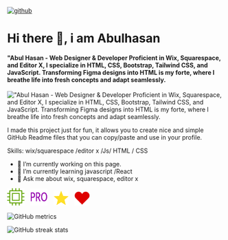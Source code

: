 [<img src='https://cdn.jsdelivr.net/npm/simple-icons@3.0.1/icons/github.svg' alt='github' height='40'>](https://github.com/abulhasan20849)  

# Hi there 👋, i am Abulhasan 
#### "Abul Hasan - Web Designer & Developer Proficient in Wix, Squarespace, and Editor X, I specialize in HTML, CSS, Bootstrap, Tailwind CSS, and JavaScript. Transforming Figma designs into HTML is my forte, where I breathe life into fresh concepts and adapt seamlessly. 
!["Abul Hasan - Web Designer & Developer Proficient in Wix, Squarespace, and Editor X, I specialize in HTML, CSS, Bootstrap, Tailwind CSS, and JavaScript. Transforming Figma designs into HTML is my forte, where I breathe life into fresh concepts and adapt seamlessly. ](https://scontent.fdac138-2.fna.fbcdn.net/v/t39.30808-6/369609730_1740297866402863_2112427588873006317_n.jpg?stp=dst-jpg_s960x960&_nc_cat=105&ccb=1-7&_nc_sid=e3f864&_nc_eui2=AeHEJfbEKHiutCORL34FlII3Ez7a8k6t60oTPtryTq3rSozvp4WMY5iF-29zTj4OW5LKNiZoIyT0pMWJBASgV3Ku&_nc_ohc=bK2pCGnx-eIAX9riUkD&_nc_ht=scontent.fdac138-2.fna&oh=00_AfBlm6fYkKz2dSDA07wu_2q_a9Wr8yq3vlUzwjgXXGHAug&oe=64EDD741)

I made this project just for fun, it allows you to create nice and simple GitHub Readme files that you can copy/paste and use in your profile.

Skills: wix/squarespace /editor x /Js/ HTML / CSS

- 🔭 I’m currently working on this page. 
- 🌱 I’m currently learning javascript /React  
- 💬 Ask me about wix, squarespace, editor x  



<a href='https://docs.github.com/en/developers'><img src='https://raw.githubusercontent.com/acervenky/animated-github-badges/master/assets/devbadge.gif' width='40' height='40'></a> <a href='https://github.com/pricing'><img src='https://raw.githubusercontent.com/acervenky/animated-github-badges/master/assets/pro.gif' width='40' height='40'></a> <a href='https://stars.github.com/'><img src='https://raw.githubusercontent.com/acervenky/animated-github-badges/master/assets/starbadge.gif' width='35' height='35'></a> <a href='https://docs.github.com/en/github/supporting-the-open-source-community-with-github-sponsors'><img src='https://raw.githubusercontent.com/acervenky/animated-github-badges/master/assets/sponsorbadge.gif' width='35' height='35'></a> 

![GitHub metrics](https://metrics.lecoq.io/abulhasan20849)  

![GitHub streak stats](https://streak-stats.demolab.com/?user=abulhasan20849)  

